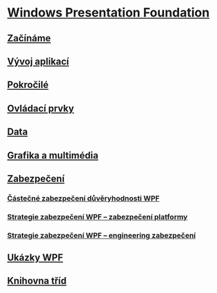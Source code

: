 # [Windows Presentation Foundation](index.md)
## [Začínáme](getting-started/)
## [Vývoj aplikací](app-development/)
## [Pokročilé](advanced/)
## [Ovládací prvky](controls/)
## [Data](data/)
## [Grafika a multimédia](graphics-multimedia/)
## [Zabezpečení](security-wpf.md)
### [Částečné zabezpečení důvěryhodnosti WPF](wpf-partial-trust-security.md)
### [Strategie zabezpečení WPF – zabezpečení platformy](wpf-security-strategy-platform-security.md)
### [Strategie zabezpečení WPF – engineering zabezpečení](wpf-security-strategy-security-engineering.md)
## [Ukázky WPF](wpf-samples.md)
## [Knihovna tříd](class-library-wpf.md)
